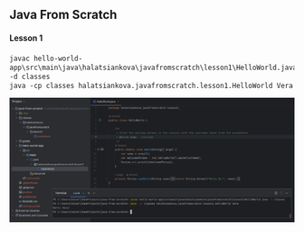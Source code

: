 ## Java From Scratch

#### Lesson 1
```shell
javac hello-world-app\src\main\java\halatsiankova\javafromscratch\lesson1\HelloWorld.java -d classes  
java -cp classes halatsiankova.javafromscratch.lesson1.HelloWorld Vera
```
![alt text](hello-world-app/src/main/lesson-1.png "Run the Application")